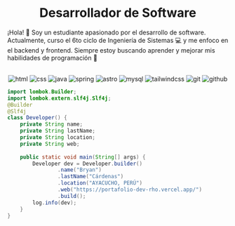 <h1 align="center">
<b>Desarrollador de Software</b>
</h1>

¡Hola! 👋 Soy un estudiante apasionado por el desarrollo de software. Actualmente, curso el 6to ciclo de Ingeniería de Sistemas 💻 y me enfoco en el backend y frontend. Siempre estoy buscando aprender y mejorar mis habilidades de programación 🚀

<br>


<div align="center">
  <img src="https://img.shields.io/badge/-HTML-FF5733?style=for-the-badge&logo=html5&logoColor=FF5733&labelColor=282828" alt="html">
<img src="https://img.shields.io/badge/-CSS-264DE4?style=for-the-badge&logo=css3&logoColor=264DE4&labelColor=282828" alt="css">
<img src="https://img.shields.io/badge/-Java-F89820?style=for-the-badge&logo=java&logoColor=F89820&labelColor=282828" alt="java">
<img src="https://img.shields.io/badge/-Spring-6DB33F?style=for-the-badge&logo=spring&logoColor=6DB33F&labelColor=282828" alt="spring">
<img src="https://img.shields.io/badge/-Astro-FF5D01?style=for-the-badge&logo=astro&logoColor=white&labelColor=282828" alt="astro">
<img src="https://img.shields.io/badge/-MySQL-4479A1?style=for-the-badge&logo=mysql&logoColor=white&labelColor=282828" alt="mysql">
<img src="https://img.shields.io/badge/-Tailwind%20CSS-06B6D4?style=for-the-badge&logo=tailwindcss&logoColor=white&labelColor=282828" alt="tailwindcss">
<img src="https://img.shields.io/badge/-Git-F05032?style=for-the-badge&logo=git&logoColor=white&labelColor=282828" alt="git">
<img src="https://img.shields.io/badge/-GitHub-181717?style=for-the-badge&logo=github&logoColor=white&labelColor=282828" alt="github">
</div>


```java
import lombok.Builder;
import lombok.extern.slf4j.Slf4j;
@Builder
@Slf4j
class Developer() {
    private String name;
    private String lastName;
    private String location;
    private String web;
    
    public static void main(String[] args) {
        Developer dev = Developer.builder()
                .name("Bryan")
                .lastName("Cárdenas")
                .location("AYACUCHO, PERÚ")
                .web("https://portafolio-dev-rho.vercel.app/")
                .build();
        log.info(dev);
    }
}
```
